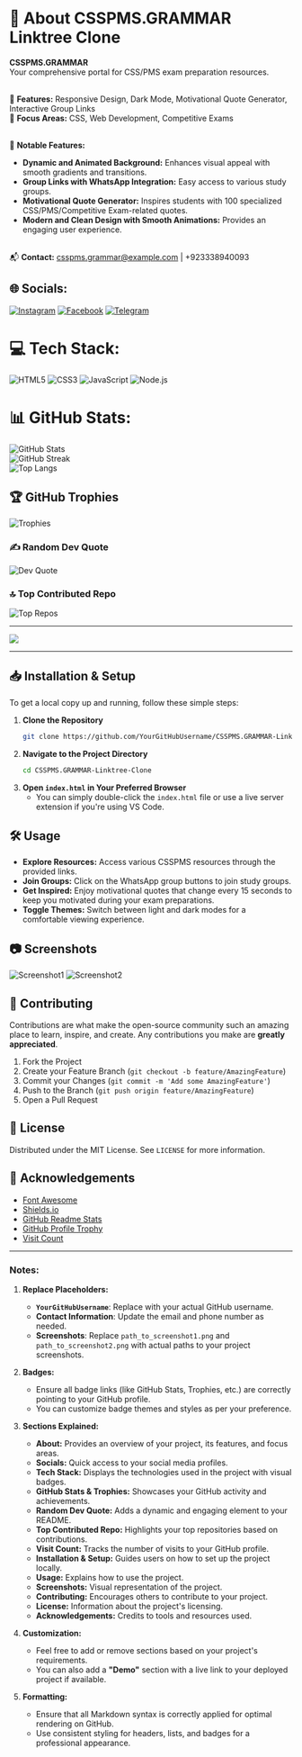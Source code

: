# 💫 About CSSPMS.GRAMMAR Linktree Clone

**CSSPMS.GRAMMAR**<br>
Your comprehensive portal for CSS/PMS exam preparation resources.<br><br>

🔹 **Features:** Responsive Design, Dark Mode, Motivational Quote Generator, Interactive Group Links<br>
🔹 **Focus Areas:** CSS, Web Development, Competitive Exams<br><br>

🔹 **Notable Features:**<br>
- **Dynamic and Animated Background:** Enhances visual appeal with smooth gradients and transitions.<br>
- **Group Links with WhatsApp Integration:** Easy access to various study groups.<br>
- **Motivational Quote Generator:** Inspires students with 100 specialized CSS/PMS/Competitive Exam-related quotes.<br>
- **Modern and Clean Design with Smooth Animations:** Provides an engaging user experience.<br><br>

📬 **Contact:** [csspms.grammar@example.com](mailto:csspms.grammar@example.com) | +923338940093

## 🌐 Socials:
[![Instagram](https://img.shields.io/badge/Instagram-%23E4405F.svg?logo=Instagram&logoColor=white)](https://instagram.com/csspms.grammar) [![Facebook](https://img.shields.io/badge/Facebook-%230077B5.svg?logo=facebook&logoColor=white)](https://facebook.com/csspms.grammar) [![Telegram](https://img.shields.io/badge/Telegram-%232CA5E0.svg?logo=telegram&logoColor=white)](https://telegram.me/csspms.grammar)

# 💻 Tech Stack:
![HTML5](https://img.shields.io/badge/html5-%23E34F26.svg?style=for-the-badge&logo=html5&logoColor=white) ![CSS3](https://img.shields.io/badge/css3-%231572B6.svg?style=for-the-badge&logo=css3&logoColor=white) ![JavaScript](https://img.shields.io/badge/javascript-%23323330.svg?style=for-the-badge&logo=javascript&logoColor=%23F7DF1E) ![Node.js](https://img.shields.io/badge/node.js-339933?style=for-the-badge&logo=node.js&logoColor=white)

# 📊 GitHub Stats:
![GitHub Stats](https://github-readme-stats.vercel.app/api?username=YourGitHubUsername&theme=default&hide_border=false&include_all_commits=true&count_private=false)<br/>
![GitHub Streak](https://github-readme-streak-stats.herokuapp.com/?user=YourGitHubUsername&theme=default&hide_border=false)<br/>
![Top Langs](https://github-readme-stats.vercel.app/api/top-langs/?username=YourGitHubUsername&theme=default&hide_border=false&include_all_commits=true&count_private=false&layout=compact)

## 🏆 GitHub Trophies
![Trophies](https://github-profile-trophy.vercel.app/?username=YourGitHubUsername&theme=default&no-frame=false&no-bg=true&margin-w=4)

### ✍️ Random Dev Quote
![Dev Quote](https://quotes-github-readme.vercel.app/api?type=horizontal&theme=radical)

### 🔝 Top Contributed Repo
![Top Repos](https://github-contributor-stats.vercel.app/api?username=YourGitHubUsername&limit=5&theme=dark&combine_all_yearly_contributions=true)

---
[![](https://visitcount.itsvg.in/api?id=YourGitHubUsername&icon=0&color=0)](https://visitcount.itsvg.in)

<!-- Proudly created with GPRM ( https://gprm.itsvg.in ) -->

---

## 📥 Installation & Setup

To get a local copy up and running, follow these simple steps:

1. **Clone the Repository**
    ```bash
    git clone https://github.com/YourGitHubUsername/CSSPMS.GRAMMAR-Linktree-Clone.git
    ```
2. **Navigate to the Project Directory**
    ```bash
    cd CSSPMS.GRAMMAR-Linktree-Clone
    ```
3. **Open `index.html` in Your Preferred Browser**
    - You can simply double-click the `index.html` file or use a live server extension if you're using VS Code.

## 🛠️ Usage

- **Explore Resources:** Access various CSSPMS resources through the provided links.
- **Join Groups:** Click on the WhatsApp group buttons to join study groups.
- **Get Inspired:** Enjoy motivational quotes that change every 15 seconds to keep you motivated during your exam preparations.
- **Toggle Themes:** Switch between light and dark modes for a comfortable viewing experience.

## 📷 Screenshots

![Screenshot1](path_to_screenshot1.png)
![Screenshot2](path_to_screenshot2.png)

## 🤝 Contributing

Contributions are what make the open-source community such an amazing place to learn, inspire, and create. Any contributions you make are **greatly appreciated**.

1. Fork the Project
2. Create your Feature Branch (`git checkout -b feature/AmazingFeature`)
3. Commit your Changes (`git commit -m 'Add some AmazingFeature'`)
4. Push to the Branch (`git push origin feature/AmazingFeature`)
5. Open a Pull Request

## 📝 License

Distributed under the MIT License. See `LICENSE` for more information.

## 📜 Acknowledgements

- [Font Awesome](https://fontawesome.com/)
- [Shields.io](https://shields.io/)
- [GitHub Readme Stats](https://github.com/anuraghazra/github-readme-stats)
- [GitHub Profile Trophy](https://github.com/ryo-ma/github-profile-trophy)
- [Visit Count](https://github.com/antonkomarev/github-profile-views-counter)

---

<!-- End of README.md -->

### **Notes:**

1. **Replace Placeholders:**
    - **`YourGitHubUsername`**: Replace with your actual GitHub username.
    - **Contact Information**: Update the email and phone number as needed.
    - **Screenshots**: Replace `path_to_screenshot1.png` and `path_to_screenshot2.png` with actual paths to your project screenshots.

2. **Badges:**
    - Ensure all badge links (like GitHub Stats, Trophies, etc.) are correctly pointing to your GitHub profile.
    - You can customize badge themes and styles as per your preference.

3. **Sections Explained:**
    - **About:** Provides an overview of your project, its features, and focus areas.
    - **Socials:** Quick access to your social media profiles.
    - **Tech Stack:** Displays the technologies used in the project with visual badges.
    - **GitHub Stats & Trophies:** Showcases your GitHub activity and achievements.
    - **Random Dev Quote:** Adds a dynamic and engaging element to your README.
    - **Top Contributed Repo:** Highlights your top repositories based on contributions.
    - **Visit Count:** Tracks the number of visits to your GitHub profile.
    - **Installation & Setup:** Guides users on how to set up the project locally.
    - **Usage:** Explains how to use the project.
    - **Screenshots:** Visual representation of the project.
    - **Contributing:** Encourages others to contribute to your project.
    - **License:** Information about the project's licensing.
    - **Acknowledgements:** Credits to tools and resources used.

4. **Customization:**
    - Feel free to add or remove sections based on your project's requirements.
    - You can also add a **"Demo"** section with a live link to your deployed project if available.

5. **Formatting:**
    - Ensure that all Markdown syntax is correctly applied for optimal rendering on GitHub.
    - Use consistent styling for headers, lists, and badges for a professional appearance.

